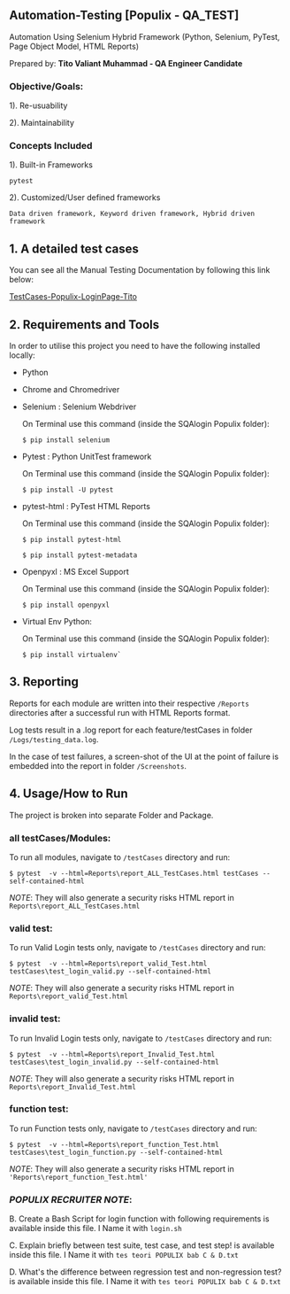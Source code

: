 ## Automation-Testing [Populix - QA_TEST]
Automation Using Selenium Hybrid Framework
(Python, Selenium, PyTest, Page Object Model, HTML Reports)

Prepared by:
**Tito Valiant Muhammad - QA Engineer Candidate**

### Objective/Goals:
1). Re-usuability

2). Maintainability

### Concepts Included

1). Built-in Frameworks
    
    pytest

2). Customized/User defined frameworks

    Data driven framework, Keyword driven framework, Hybrid driven framework

## 1. A detailed test cases 
You can see all the Manual Testing Documentation by following this link below:

<a href="https://docs.google.com/spreadsheets/d/1hgLmoNVobe1XqgH3Cte2qNL4rGBdz0infacAozNEuqk/edit?usp=sharing">TestCases-Populix-LoginPage-Tito</a>

## 2. Requirements and Tools

In order to utilise this project you need to have the following installed locally:

* Python
* Chrome and Chromedriver
* Selenium : Selenium Webdriver
    
    On Terminal use this command (inside the SQAlogin Populix folder):
    ```
    $ pip install selenium
    ```
* Pytest : Python UnitTest framework
    
    On Terminal use this command (inside the SQAlogin Populix folder):
    ```
    $ pip install -U pytest
    ```
* pytest-html : PyTest HTML Reports
    
    On Terminal use this command (inside the SQAlogin Populix folder):
    ```
    $ pip install pytest-html
    ```
    ```
    $ pip install pytest-metadata
    ```
* Openpyxl : MS Excel Support
    
    On Terminal use this command (inside the SQAlogin Populix folder):
    ```
    $ pip install openpyxl
    ```
* Virtual Env Python:
    
    On Terminal use this command (inside the SQAlogin Populix folder):
    ```
    $ pip install virtualenv`
    ```
## 3. Reporting

Reports for each module are written into their respective `/Reports` directories after a successful run with HTML Reports format.

Log tests result in a .log report for each feature/testCases in folder `/Logs/testing_data.log`.

In the case of test failures, a screen-shot of the UI at the point of failure is embedded into the report in folder `/Screenshots`.

## 4. Usage/How to Run

The project is broken into separate Folder and Package.

### all testCases/Modules:
To run all modules, navigate to `/testCases` directory and run:

`$ pytest  -v --html=Reports\report_ALL_TestCases.html testCases --self-contained-html`

*NOTE*: They will also generate a security risks HTML report in `Reports\report_ALL_TestCases.html`

### valid test:
To run Valid Login tests only, navigate to `/testCases` directory and run:

`$ pytest  -v --html=Reports\report_valid_Test.html testCases\test_login_valid.py --self-contained-html`

*NOTE*: They will also generate a security risks HTML report in `Reports\report_valid_Test.html`

### invalid test:
To run Invalid Login tests only, navigate to `/testCases` directory and run:

`$ pytest  -v --html=Reports\report_Invalid_Test.html testCases\test_login_invalid.py --self-contained-html`

*NOTE*: They will also generate a security risks HTML report in `Reports\report_Invalid_Test.html`

### function test:
To run Function tests only, navigate to `/testCases` directory and run:

`$ pytest  -v --html=Reports\report_function_Test.html testCases\test_login_function.py --self-contained-html`

*NOTE*: They will also generate a security risks HTML report in `'Reports\report_function_Test.html'`

### *POPULIX RECRUITER NOTE*: 

B. Create a Bash Script for login function with following requirements is available inside this file. I Name it with `login.sh`

C. Explain briefly between test suite, test case, and test step! is available inside this file. 
   I Name it with `tes teori POPULIX bab C & D.txt`

D. What's the difference between regression test and non-regression test? is available inside this file. 
   I Name it with `tes teori POPULIX bab C & D.txt`
